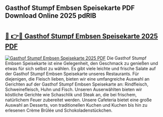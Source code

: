 ## Gasthof Stumpf Embsen Speisekarte PDF Download Online 2025 pdRlB

# <h2><a href="http://gc6ltgh.nevu.top/?p=Gasthof+Stumpf+Embsen+Speisekarte">🔗 👉🔴 Gasthof Stumpf Embsen Speisekarte 2025 PDF</a></h2>

[![Gasthof Stumpf Embsen Speisekarte 2025 PDF](https://i.imgur.com/dBaPXMq.png)](http://gc6ltgh.nevu.top/?p=Gasthof+Stumpf+Embsen+Speisekarte)
Die Gasthof Stumpf Embsen Speisekarte ist eine Gelegenheit, den Geschmack zu genießen und etwas für sich selbst zu wählen. Es gibt viele leichte und frische Salate auf der Gasthof Stumpf Embsen Speisekarte unseres Restaurants. Für diejenigen, die Fleisch lieben, bieten wir eine umfangreiche Auswahl an Gerichten auf der Gasthof Stumpf Embsen Speisekarte an: Rindfleisch, Schweinefleisch, Huhn und Fisch. Unseren Auserwählten bieten wir köstliche Gerichte wie Schaschlik und Steak an, die bei frischem, natürlichem Feuer zubereitet werden. Unsere Cafeteria bietet eine große Auswahl an Desserts, von traditionellen Kuchen und Kuchen bis hin zu erlesenen Crème Brûlée und Schokoladenstückchen.

